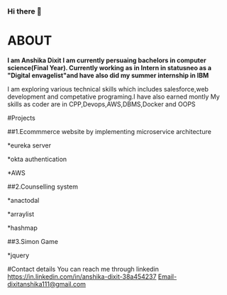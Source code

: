 ### Hi there 👋

<!--
**dixitanshik/dixitanshik** is a ✨ _special_ ✨ repository because its `README.md` (this file) appears on your GitHub profile.-->
# ABOUT
**I am Anshika Dixit I am currently persuaing bachelors in computer science(Final Year). Currently working as in Intern in statusneo as a "Digital envagelist"and have also did my summer internship in IBM**


I am exploring various technical skills which includes salesforce,web development and competative programing.I have also earned montly 
My skills as coder are in CPP,Devops,AWS,DBMS,Docker and OOPS 


#Projects 


##1.Ecommmerce website by implementing microservice architecture


*eureka server


*okta authentication


*AWS


##2.Counselling system


*anactodal


*arraylist


*hashmap


##3.Simon Game 


*jquery


#Contact details
You can reach me through linkedin  https://in.linkedin.com/in/anshika-dixit-38a454237
Email-dixitanshika111@gmail.com



